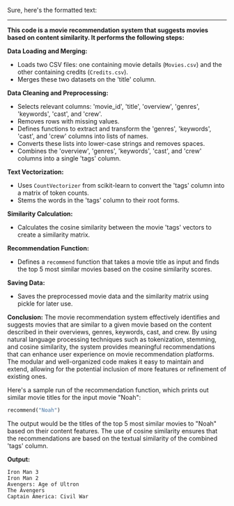 Sure, here's the formatted text:

---

**This code is a movie recommendation system that suggests movies based on content similarity. It performs the following steps:**

**Data Loading and Merging:**
- Loads two CSV files: one containing movie details (`Movies.csv`) and the other containing credits (`Credits.csv`).
- Merges these two datasets on the 'title' column.

**Data Cleaning and Preprocessing:**
- Selects relevant columns: 'movie_id', 'title', 'overview', 'genres', 'keywords', 'cast', and 'crew'.
- Removes rows with missing values.
- Defines functions to extract and transform the 'genres', 'keywords', 'cast', and 'crew' columns into lists of names.
- Converts these lists into lower-case strings and removes spaces.
- Combines the 'overview', 'genres', 'keywords', 'cast', and 'crew' columns into a single 'tags' column.

**Text Vectorization:**
- Uses `CountVectorizer` from scikit-learn to convert the 'tags' column into a matrix of token counts.
- Stems the words in the 'tags' column to their root forms.

**Similarity Calculation:**
- Calculates the cosine similarity between the movie 'tags' vectors to create a similarity matrix.

**Recommendation Function:**
- Defines a `recommend` function that takes a movie title as input and finds the top 5 most similar movies based on the cosine similarity scores.

**Saving Data:**
- Saves the preprocessed movie data and the similarity matrix using pickle for later use.

**Conclusion:**
The movie recommendation system effectively identifies and suggests movies that are similar to a given movie based on the content described in their overviews, genres, keywords, cast, and crew. By using natural language processing techniques such as tokenization, stemming, and cosine similarity, the system provides meaningful recommendations that can enhance user experience on movie recommendation platforms. The modular and well-organized code makes it easy to maintain and extend, allowing for the potential inclusion of more features or refinement of existing ones.

Here's a sample run of the recommendation function, which prints out similar movie titles for the input movie "Noah":
```python
recommend("Noah")
```
The output would be the titles of the top 5 most similar movies to "Noah" based on their content features. The use of cosine similarity ensures that the recommendations are based on the textual similarity of the combined 'tags' column.

**Output:**
```
Iron Man 3
Iron Man 2
Avengers: Age of Ultron
The Avengers
Captain America: Civil War
```
